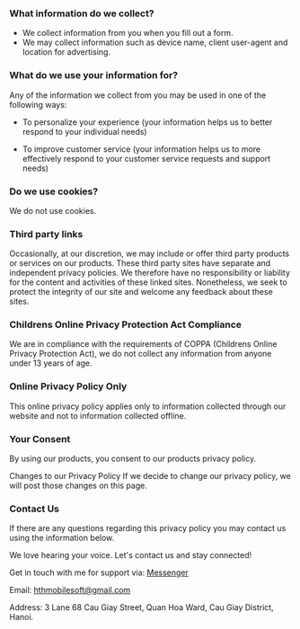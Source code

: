 
### What information do we collect?
- We collect information from you when you fill out a form.
- We may collect information such as device name, client user-agent and location for advertising.

### What do we use your information for?
Any of the information we collect from you may be used in one of the following ways:

- To personalize your experience
(your information helps us to better respond to your individual needs)

- To improve customer service
(your information helps us to more effectively respond to your customer service requests and support needs)

### Do we use cookies?
We do not use cookies.

### Third party links
Occasionally, at our discretion, we may include or offer third party products or services on our products. These third party sites have separate and independent privacy policies. We therefore have no responsibility or liability for the content and activities of these linked sites. Nonetheless, we seek to protect the integrity of our site and welcome any feedback about these sites.

### Childrens Online Privacy Protection Act Compliance
We are in compliance with the requirements of COPPA (Childrens Online Privacy Protection Act), we do not collect any information from anyone under 13 years of age.

### Online Privacy Policy Only
This online privacy policy applies only to information collected through our website and not to information collected offline.

### Your Consent
By using our products, you consent to our products privacy policy.

Changes to our Privacy Policy
If we decide to change our privacy policy, we will post those changes on this page.

### Contact Us
If there are any questions regarding this privacy policy you may contact us using the information below.

We love hearing your voice. Let's contact us and stay connected!

Get in touch with me for support via: [Messenger](https://m.me/416305462459391)

Email: hthmobilesoft@gmail.com

Address: 3 Lane 68 Cau Giay Street, Quan Hoa Ward, Cau Giay District, Hanoi.




